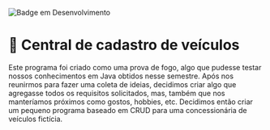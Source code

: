![Badge em Desenvolvimento](http://img.shields.io/static/v1?label=STATUS&message=EM%20DESENVOLVIMENTO&color=GREEN&style=for-the-badge)

# 🚗 Central de cadastro de veículos
Este programa foi criado como uma prova de fogo, algo que pudesse testar nossos conhecimentos em Java obtidos nesse semestre.
Após nos reunirmos para fazer uma coleta de ideias, decidimos criar algo que agregasse todos os requisitos solicitados, mas, também que nos manteríamos próximos como gostos, hobbies, etc.
Decidimos então criar um pequeno programa baseado em CRUD para uma concessionária de veículos fictícia.


